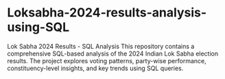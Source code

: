# Loksabha-2024-results-analysis-using-SQL
Lok Sabha 2024 Results - SQL Analysis    This repository contains a comprehensive SQL-based analysis of the 2024 Indian Lok Sabha election results. The project explores voting patterns, party-wise performance, constituency-level insights, and key trends using SQL queries.   
